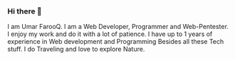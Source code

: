 ### Hi there  👋

I am Umar FarooQ. I am a Web Developer, Programmer and Web-Pentester. I enjoy my work and do it with a lot of patience. I have up to 1 years of experience in Web development and Programming Besides all these Tech stuff. I do Traveling and love to explore Nature.
<!--
**Umar-444/Umar-444** is a ✨ _special_ ✨ repository because its `README.md` (this file) appears on your GitHub profile.

 

- 🔭 I’m currently working on ...
- 🌱 I’m currently learning ...
- 👯 I’m looking to collaborate on ...
- 🤔 I’m looking for help with ...
- 💬 Ask me about ...
- 📫 How to reach me: ...
- 😄 Pronouns: ...
- ⚡ Fun fact: ...
-->
